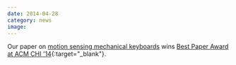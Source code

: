 ```yaml
---
date: 2014-04-28
category: news
image: 
---
```


Our paper on [motion sensing mechanical keyboards](/publications/2014/type-hover-swipe/) wins [Best Paper Award at ACM CHI '14](http://chi2014.acm.org/program/best-of-chi#pn428){:target="_blank"}.